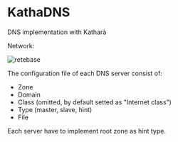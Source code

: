 # KathaDNS
DNS implementation with Katharà

Network: 

![retebase](https://github.com/Ayaril/KathaDNS/assets/80338147/4ea547c7-1042-4857-b528-5e069e938c13)

The configuration file of each DNS server consist of: 
  - Zone
  - Domain
  - Class (omitted, by default setted as "Internet class")
  - Type (master, slave, hint)
  - File

Each server have to implement root zone as hint type.


